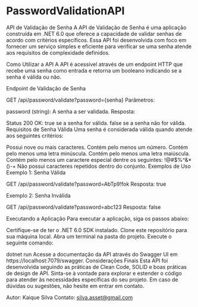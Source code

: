 # PasswordValidationAPI

API de Validação de Senha
A API de Validação de Senha é uma aplicação construída em .NET 6.0 que oferece a capacidade de validar senhas de acordo com critérios específicos. Essa API foi desenvolvida com foco em fornecer um serviço simples e eficiente para verificar se uma senha atende aos requisitos de complexidade definidos.

Como Utilizar a API
A API é acessível através de um endpoint HTTP que recebe uma senha como entrada e retorna um booleano indicando se a senha é válida ou não.

Endpoint de Validação de Senha

GET /api/password/validate?password={senha}
Parâmetros:

password (string): A senha a ser validada.
Resposta:

Status 200 OK:
true se a senha for válida.
false se a senha não for válida.
Requisitos de Senha Válida
Uma senha é considerada válida quando atende aos seguintes critérios:

Possui nove ou mais caracteres.
Contém pelo menos um número.
Contém pelo menos uma letra minúscula.
Contém pelo menos uma letra maiúscula.
Contém pelo menos um caractere especial dentre os seguintes: !@#$%^&*()-+
Não possui caracteres repetidos dentro do conjunto.
Exemplos de Uso
Exemplo 1: Senha Válida


GET /api/password/validate?password=AbTp9!fok
Resposta: true

Exemplo 2: Senha Inválida

GET /api/password/validate?password=abc123
Resposta: false

Executando a Aplicação
Para executar a aplicação, siga os passos abaixo:

Certifique-se de ter o .NET 6.0 SDK instalado.
Clone este repositório para sua máquina local.
Abra um terminal na pasta do projeto.
Execute o seguinte comando:

dotnet run
Acesse a documentação da API através do Swagger UI em https://localhost:7079/swagger.
Considerações Finais
Esta API foi desenvolvida seguindo as práticas de Clean Code, SOLID e boas práticas de design de API. Sinta-se à vontade para explorar e estender o código para atender às necessidades específicas do seu projeto. Em caso de dúvidas ou sugestões, não hesite em entrar em contato.

Autor: Kaique Silva
Contato: silva.asset@gmail.com
